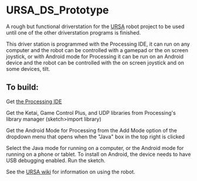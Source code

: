 # URSA_DS_Prototype
A rough but functional driverstation for the [URSA](https://github.com/southeugeneroboticsteam/URSA) robot project to be used until one of the other driverstation programs is finished. 

This driver station is programmed with the Processing IDE, it can run on any computer and the robot can be controlled with a gamepad or the on screen joystick, or with Android mode for Processing it can be run on an Android device and the robot can be controlled with the on screen joystick and on some devices, tilt.

## To build:

Get [the Processing IDE](https://processing.org/download/)

Get the Ketai, Game Control Plus, and UDP libraries from Processing's library manager (sketch>import library)

Get the Android Mode for Processing from the Add Mode option of the dropdown menu that opens when the "Java" box in the top right is clicked

Select the Java mode for running on a computer, or the Android mode for running on a phone or tablet. To install on Android, the device needs to have USB debugging enabled. Run the sketch.

See the [URSA wiki](https://github.com/southeugeneroboticsteam/ursa/wiki) for information on using the robot.
